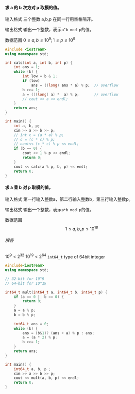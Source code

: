 #### 求 a 的 b 次方对 p 取模的值。
输入格式
三个整数 a,b,p 在同一行用空格隔开。

输出格式
输出一个整数，表示`a^b mod p`的值。

数据范围
$0≤a,b≤10^9; 1≤p≤10^9$

```C++
#include <iostream>
using namespace std;

int calc(int a, int b, int p) {
    int ans = 1;
    while (b) {
        int low = b & 1;
        if (low)
            ans = ((long) ans * a) % p;  // overflow
        b >>= 1;
        a = (((long) a) *  a) % p;       // overflow
        // cout << a << endl;
    }
    return ans;
}

int main() {
    int a, b, p;
    cin >> a >> b >> p;
    // int c = (a * a) % p;
    // c = (c * c) % p;
    // cout<< (c * c) % p << endl;
    if (b == 0) {
        cout << 1 % p << endl;
        return 0;
    }
    cout << calc(a % p, b, p) << endl;
    return 0;
}
```



#### 求 a 乘 b 对 p 取模的值。

输入格式
第一行输入整数a，第二行输入整数b，第三行输入整数p。

输出格式
输出一个整数，表示`a*b mod p`的值。

数据范围
$$1≤a,b,p≤10^18$$

###### 解答
$10^9 < 2^32$
$10^19 < 2^64$
`int64_t` type of 64bit integer


```C++
#include<iostream>
using namespace std;

// 32-bit for 10^9
// 64-bit for 10^19

int64_t mult(int64_t a, int64_t b, int64_t p) {
    if (a == 0 || b == 0) {
        return 0;
    }
    a = a % p;
    b = b % p;
    
    int64_t ans = 0;
    while (b) {
        ans = (b&1)? (ans + a) % p : ans;
        a = (a * 2) % p;
        b >>= 1;
    }
    return ans;
}

int main() {
    int64_t a, b, p ;
    cin >> a >> b >> p;
    cout << mult(a, b, p) << endl;
    return 0;
}
```


